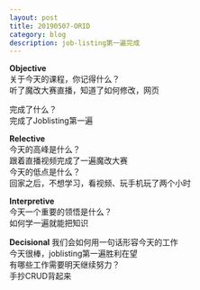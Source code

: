 ```yaml
---
layout: post
title: 20190507-ORID
category: blog
description: job-listing第一遍完成    
---
```


**Objective**   
关于今天的课程，你记得什么？   
听了魔改大赛直播，知道了如何修改，网页   


完成了什么？   
完成了Joblisting第一遍     

**Relective**   
今天的高峰是什么？  
跟着直播视频完成了一遍魔改大赛           
今天的低点是什么？   
回家之后，不想学习，看视频、玩手机玩了两个小时             

**Interpretive**          
今天一个重要的领悟是什么？  
如何学一遍就能把知识         

**Decisional** 
我们会如何用一句话形容今天的工作   
今天很棒，joblisting第一遍胜利在望      
有哪些工作需要明天继续努力？  
手抄CRUD背起来          


